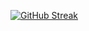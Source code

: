 [![GitHub Streak](https://streak-stats.demolab.com?user=Mexmorize&theme=dark&hide_border=true&mode=weekly)](https://git.io/streak-stats)
